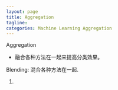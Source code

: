 ```yaml
---
layout: page
title: Aggregation
tagline: 
categories: Machine Learning Aggregation
---
```



Aggregation

- 融合各种方法在一起来提高分类效果。

Blending: 混合各种方法在一起.

1. 

